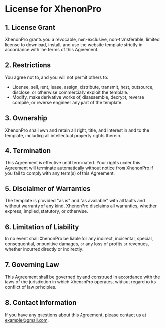 # License for XhenonPro

## 1. License Grant
XhenonPro grants you a revocable, non-exclusive, non-transferable, limited license to download, install, and use the website template strictly in accordance with the terms of this Agreement.

## 2. Restrictions
You agree not to, and you will not permit others to:
- License, sell, rent, lease, assign, distribute, transmit, host, outsource, disclose, or otherwise commercially exploit the template.
- Modify, make derivative works of, disassemble, decrypt, reverse compile, or reverse engineer any part of the template.

## 3. Ownership
XhenonPro shall own and retain all right, title, and interest in and to the template, including all intellectual property rights therein.

## 4. Termination
This Agreement is effective until terminated. Your rights under this Agreement will terminate automatically without notice from XhenonPro if you fail to comply with any term(s) of this Agreement.

## 5. Disclaimer of Warranties
The template is provided "as is" and "as available" with all faults and without warranty of any kind. XhenonPro disclaims all warranties, whether express, implied, statutory, or otherwise.

## 6. Limitation of Liability
In no event shall XhenonPro be liable for any indirect, incidental, special, consequential, or punitive damages, or any loss of profits or revenues, whether incurred directly or indirectly.

## 7. Governing Law
This Agreement shall be governed by and construed in accordance with the laws of the jurisdiction in which XhenonPro operates, without regard to its conflict of law principles.

## 8. Contact Information
If you have any questions about this Agreement, please contact us at example@gmail.com.
